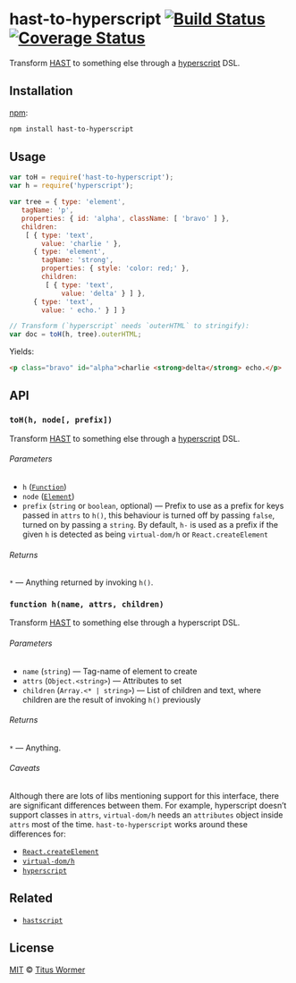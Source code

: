 # hast-to-hyperscript [![Build Status][travis-badge]][travis] [![Coverage Status][codecov-badge]][codecov]

Transform [HAST][] to something else through a [hyperscript][] DSL.

## Installation

[npm][]:

```bash
npm install hast-to-hyperscript
```

## Usage

```javascript
var toH = require('hast-to-hyperscript');
var h = require('hyperscript');

var tree = { type: 'element',
   tagName: 'p',
   properties: { id: 'alpha', className: [ 'bravo' ] },
   children:
    [ { type: 'text',
        value: 'charlie ' },
      { type: 'element',
        tagName: 'strong',
        properties: { style: 'color: red;' },
        children:
         [ { type: 'text',
             value: 'delta' } ] },
      { type: 'text',
        value: ' echo.' } ] }

// Transform (`hyperscript` needs `outerHTML` to stringify):
var doc = toH(h, tree).outerHTML;
```

Yields:

```html
<p class="bravo" id="alpha">charlie <strong>delta</strong> echo.</p>
```

## API

### `toH(h, node[, prefix])`

Transform [HAST][] to something else through a [hyperscript][] DSL.

###### Parameters

*   `h` ([`Function`][h])
*   `node` ([`Element`][element])
*   `prefix` (`string` or `boolean`, optional)
    — Prefix to use as a prefix for keys passed in `attrs` to `h()`,
    this behaviour is turned off by passing `false`, turned on by passing
    a `string`.  By default, `h-` is used as a prefix if the given `h`
    is detected as being `virtual-dom/h` or `React.createElement`

###### Returns

`*` — Anything returned by invoking `h()`.

### `function h(name, attrs, children)`

Transform [HAST][] to something else through a hyperscript DSL.

###### Parameters

*   `name` (`string`) — Tag-name of element to create
*   `attrs` (`Object.<string>`) — Attributes to set
*   `children` (`Array.<* | string>`) — List of children and text,
    where children are the result of invoking `h()` previously

###### Returns

`*` — Anything.

###### Caveats

Although there are lots of libs mentioning support for this interface,
there are significant differences between them.  For example, hyperscript
doesn’t support classes in `attrs`, `virtual-dom/h` needs an `attributes`
object inside `attrs` most of the time.  `hast-to-hyperscript` works
around these differences for:

*   [`React.createElement`][react]
*   [`virtual-dom/h`][vdom]
*   [`hyperscript`][hyperscript]

## Related

*   [`hastscript`][hastscript]

## License

[MIT][license] © [Titus Wormer][author]

<!-- Definitions -->

[travis-badge]: https://img.shields.io/travis/syntax-tree/hast-to-hyperscript.svg

[travis]: https://travis-ci.org/syntax-tree/hast-to-hyperscript

[codecov-badge]: https://img.shields.io/codecov/c/github/syntax-tree/hast-to-hyperscript.svg

[codecov]: https://codecov.io/github/syntax-tree/hast-to-hyperscript

[npm]: https://docs.npmjs.com/cli/install

[license]: LICENSE

[author]: http://wooorm.com

[hast]: https://github.com/syntax-tree/hast

[element]: https://github.com/syntax-tree/hast#element

[vdom]: https://github.com/Matt-Esch/virtual-dom/tree/master/virtual-hyperscript

[hyperscript]: https://github.com/dominictarr/hyperscript

[h]: #function-hname-attrs-children

[react]: https://facebook.github.io/react/docs/glossary.html#react-elements

[hastscript]: https://github.com/syntax-tree/hastscript
